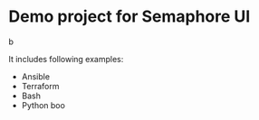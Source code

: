# Demo project for Semaphore UI
b

It includes following examples:
* Ansible
* Terraform
* Bash
* Python
boo
